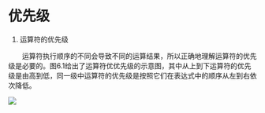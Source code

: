 # 优先级



 

1. 运算符的优先级

　　运算符执行顺序的不同会导致不同的运算结果，所以正确地理解运算符的优先级是必要的。图6.1给出了运算符优优先级的示意图，其中从上到下运算符的优先级是由高到低，同一级中运算符的优先级是按照它们在表达式中的顺序从左到右依次降低。

![](https://raw.githubusercontent.com/ZanderZhao/images/master/img2019/20191027113302.png)